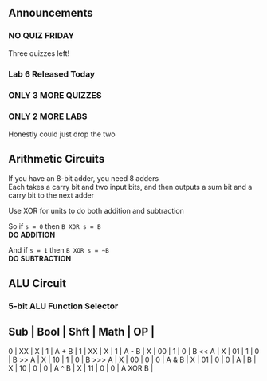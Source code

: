 ## Announcements
### NO QUIZ FRIDAY
Three quizzes left!
### Lab 6 Released Today
### ONLY 3 MORE QUIZZES
### ONLY 2 MORE LABS
Honestly could just drop the two

## Arithmetic Circuits
If you have an 8-bit adder, you need 8 adders  
Each takes a carry bit and two input bits, and then outputs
a sum bit and a carry bit to the next adder  

Use XOR for units to do both addition and subtraction  

So if `s = 0` then `B XOR s = B`  
**DO ADDITION**  

And if `s = 1` then `B XOR s = ~B`  
**DO SUBTRACTION**  

## ALU Circuit
### 5-bit ALU Function Selector
 Sub | Bool | Shft | Math | OP |
---------------------------------
 0 | XX | X | 1 | A + B |
 1 | XX | X | 1 | A - B |
 X | 00 | 1 | 0 | B << A | 
 X | 01 | 1 | 0 | B >> A |
 X | 10 | 1 | 0 | B >>> A |
 X | 00 | 0 | 0 | A & B |
 X | 01 | 0 | 0 | A | B |
 X | 10 | 0 | 0 | A ^ B |
 X | 11 | 0 | 0 | A XOR B |

